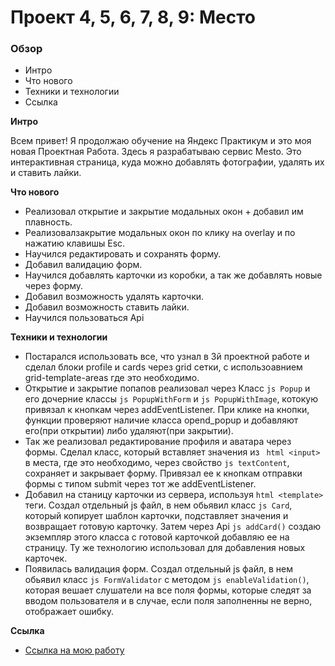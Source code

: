 # Проект 4, 5, 6, 7, 8, 9: Место

### Обзор

* Интро
* Что нового
* Техники и технологии
* Ссылка

**Интро**

Всем привет! Я продолжаю обучение на Яндекс Практикум и это моя новая Проектная Работа.
Здесь я разрабатываю сервис Mesto. Это интерактивная страница, куда можно добавлять
фотографии, удалять их и ставить лайки.

**Что нового**

* Реализовал открытие и закрытие модальных окон + добавил им плавность.
* Реализовалзакрытие модальных окон по клику на overlay и по нажатию клавишы Esc.
* Научился редактировать и сохранять форму.
* Добавил валидацию форм.
* Научился добавлять карточки из коробки, а так же добавлять новые через форму.
* Добавил возможность удалять карточки.
* Добавил возможность ставить лайки.
* Научился пользоваться Api

**Техники и технологии**

* Постарался использовать все, что узнал в 3й проектной работe и сделал блоки
profile и cards через grid сетки, с использоавнием grid-template-areas
где это необходимо.
* Открытие и закрытие попапов реализовал через Класс ````js Popup```` и его
дочерние классы ````js PopupWithForm```` и ````js PopupWithImage````,
котокую привязал к кнопкам через addEventListener. При клике на кнопки, функции
проверяют наличие класса opend_popup и добавляют его(при открытии) либо удаляют(при
закрытии).
* Так же реализовал редактирование профиля и аватара через формы. Сделал класс, который вставляет
значения из ``` html <input>``` в места, где это необходимо, через свойство ```js textContent```,
сохраняет и закрывает форму. Привязал ее к кнопкам отправки формы с типом submit через тот же addEventListener.
* Добавил на станицу карточки из сервера, используя ```html <template>``` теги. Создал отдельный
js файл, в нем обьявил класс ````js Card````, который копирует шаблон карточки, подставляет значения
и возвращает готовую карточку. Затем через Api ````js addCard()```` создаю экземпляр этого класса
с готовой карточкой добавляю ее на страницу. Ту же технологию использовал для добавления новых карточек.
* Появилась валидация форм. Создал отдельный js файл, в нем обьявил класс ````js FormValidator```` с
методом ````js enableValidation()````, которая вешает слушатели на все поля формы, которые следят
за вводом пользователя и в случае, если поля заполненны не верно, отображает ошибку.

**Ссылка**

* [Ссылка на мою работу](https://vladis-garagashev.github.io/mesto/)
